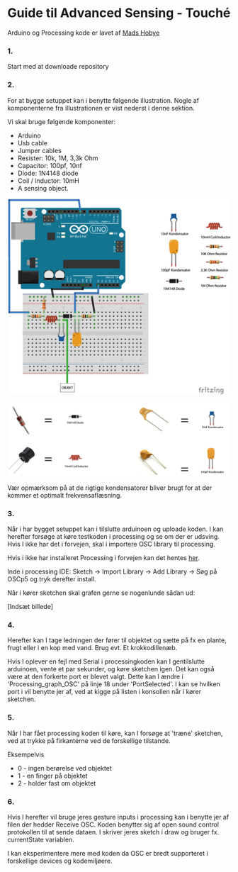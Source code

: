 # Guide til Advanced Sensing - Touché

Arduino og Processing kode er lavet af [Mads Hobye](https://www.instructables.com/id/Touche-for-Arduino-Advanced-touch-sensing/)

### 1.
 Start med at downloade repository


### 2.
For at bygge setuppet kan i benytte følgende illustration. Nogle af komponenterne fra illustrationen er vist nederst i denne sektion.

Vi skal bruge følgende komponenter:

- Arduino
- Usb cable
- Jumper cables
- Resister: 10k, 1M, 3,3k Ohm
- Capacitor: 100pf, 10nf
- Diode: 1N4148 diode
- Coil / inductor: 10mH
- A sensing object.

![](touchesetup_v2.png)

![](touchekomp.png)

Vær opmærksom på at de rigtige kondensatorer bliver brugt for at der kommer et optimalt frekvensaflæsning.

### 3.
Når i har bygget setuppet kan i tilslutte arduinoen og uploade koden. I kan herefter forsøge at køre testkoden i processing og se om der er udsving. Hvis I ikke har det i forvejen, skal i importere OSC library til processing.

Hvis i ikke har installeret Processing i forvejen kan det hentes [her](https://processing.org/download/).

Inde i processing IDE: Sketch -> Import Library -> Add Library -> Søg på OSCp5 og tryk derefter install.

Når i kører sketchen skal grafen gerne se nogenlunde sådan ud:

[Indsæt billede]

### 4.

Herefter kan I tage ledningen der fører til objektet og sætte på fx en plante, frugt eller i en kop med vand. Brug evt. Et krokkodillenæb.

Hvis I oplever en fejl med Serial i processingkoden kan I gentilslutte arduinoen, vente et par sekunder, og køre sketchen igen. Det kan også være at den forkerte port er blevet valgt. Dette kan I ændre i 'Processing_graph_OSC' på linje 18 under 'PortSelected'. I kan se hvilken port i vil benytte jer af, ved at kigge på listen i konsollen når i kører sketchen.

### 5.

Når I har fået processing koden til køre, kan I forsøge at 'træne' sketchen, ved at trykke på firkanterne ved de forskellige tilstande.

Eksempelvis
* 0 - ingen berørelse ved objektet
* 1 - en finger på objektet
* 2 - holder fast om objektet

### 6.

Hvis I herefter vil bruge jeres gesture inputs i processing kan i benytte jer af filen der hedder Receive OSC. Koden benytter sig af open sound control protokollen til at sende dataen. I skriver jeres sketch i draw og bruger fx. currentState variablen.

I kan eksperimentere mere med koden da OSC er bredt supporteret i forskellige devices og kodemiljøere.
